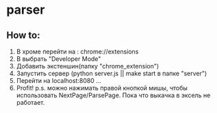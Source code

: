 # parser
## How to:
1. В хроме перейти на : chrome://extensions
2. В выбрать "Developer Mode"
3. Добавить экстеншин(папку "chrome_extension")
4. Запустить сервер (python server.js || make start в папке "server")
5. Перейти на localhost:8080
...
6. Profit!
p.s. можно нажимать правой кнопкой мишы, чтобы использовать NextPage/ParsePage.
Пока что выкачка в эксель не работает.

